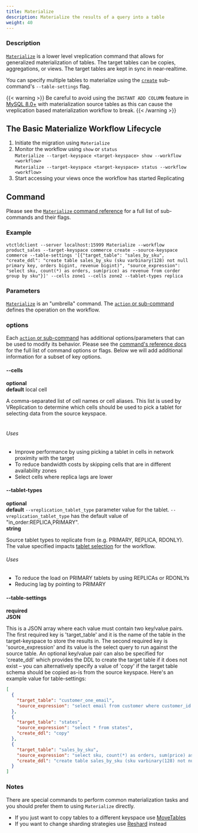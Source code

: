 ```yaml
---
title: Materialize
description: Materialize the results of a query into a table
weight: 40
---
```


### Description

[`Materialize`](../../../reference/programs/vtctldclient/vtctldclient_materialize/) is a lower level vreplication command that allows for generalized materialization of tables. The target tables
can be copies, aggregations, or views. The target tables are kept in sync in near-realtime.

You can specify multiple tables to materialize using the [`create`](../../../reference/programs/vtctldclient/vtctldclient_materialize/vtctldclient_materialize_create/) sub-command's `--table-settings` flag.

{{< warning >}}
Be careful to avoid using the `INSTANT ADD COLUMN` feature in [MySQL 8.0+](https://mysqlserverteam.com/mysql-8-0-innodb-now-supports-instant-add-column/) with materialization source tables as this can cause the vreplication based materialization workflow to break.
{{< /warning >}}

## The Basic Materialize Workflow Lifecycle

1. Initiate the migration using `Materialize`
2. Monitor the workflow using `show` or `status`<br/>
`Materialize --target-keyspace <target-keyspace> show --workflow <workflow>`<br/>
`Materialize --target-keyspace <target-keyspace> status --workflow <workflow>`<br/>
3. Start accessing your views once the workflow has started Replicating

## Command

Please see the [`Materialize` command reference](../../../reference/programs/vtctldclient/vtctldclient_materialize/) for a full list of sub-commands and their flags.

### Example

```
vtctldclient --server localhost:15999 Materialize --workflow product_sales --target-keyspace commerce create --source-keyspace commerce --table-settings '[{"target_table": "sales_by_sku", "create_ddl": "create table sales_by_sku (sku varbinary(128) not null primary key, orders bigint, revenue bigint)", "source_expression": "select sku, count(*) as orders, sum(price) as revenue from corder group by sku"}]' --cells zone1 --cells zone2 --tablet-types replica
```

### Parameters

[`Materialize`](../../../reference/programs/vtctldclient/vtctldclient_materialize/) is an "umbrella" command. The [`action` or sub-command](../../../reference/programs/vtctldclient/vtctldclient_materialize/#see-also) defines the operation on the workflow.

### options

Each [`action` or sub-command](../../../reference/programs/vtctldclient/vtctldclient_materialize/#see-also) has additional options/parameters that can be used to modify its behavior. Please see the [command's reference docs](../../../reference/programs/vtctldclient/vtctldclient_materialize/) for the full list of command options or flags. Below we will add additional information for a subset of key options.

#### --cells
**optional**\
**default** local cell

<div class="cmd">

A comma-separated list of cell names or cell aliases. This list is used by VReplication to determine which
cells should be used to pick a tablet for selecting data from the source keyspace.<br><br>

</div>

###### Uses

* Improve performance by using picking a tablet in cells in network proximity with the target
* To reduce bandwidth costs by skipping cells that are in different availability zones
* Select cells where replica lags are lower

#### --tablet-types 
**optional**\
**default** `--vreplication_tablet_type` parameter value for the tablet. `--vreplication_tablet_type` has the default value of "in_order:REPLICA,PRIMARY".\
**string**

<div class="cmd">

Source tablet types to replicate from (e.g. PRIMARY, REPLICA, RDONLY). The value
specified impacts [tablet selection](../tablet_selection/) for the workflow.

</div>

###### Uses

* To reduce the load on PRIMARY tablets by using REPLICAs or RDONLYs
* Reducing lag by pointing to PRIMARY

#### --table-settings
**required**\
**JSON**

<div class="cmd">

This is a JSON array where each value must contain two key/value pairs. The first required key is 'target_table' and it is the name of the table in the target-keyspace to store the results in. The second required key is 'source_expression' and its value is the select query to run against the source table. An optional key/value pair can also be specified for 'create_ddl' which provides the DDL to create the target table if it does not exist – you can alternatively specify a value of 'copy' if the target table schema should be copied as-is from the source keyspace. Here's an example value for table-settings:

```json
[
  {
    "target_table": "customer_one_email",
    "source_expression": "select email from customer where customer_id = 1"
  },
  {
    "target_table": "states",
    "source_expression": "select * from states",
    "create_ddl": "copy"
  },
  {
    "target_table": "sales_by_sku",
    "source_expression": "select sku, count(*) as orders, sum(price) as revenue from corder group by sku",
    "create_ddl": "create table sales_by_sku (sku varbinary(128) not null primary key, orders bigint, revenue bigint)"
  }
]
```

</div>

### Notes

There are special commands to perform common materialization tasks and you should prefer them
to using `Materialize` directly.

* If you just want to copy tables to a different keyspace use [MoveTables](../movetables)
* If you want to change sharding strategies use [Reshard](../reshard) instead
